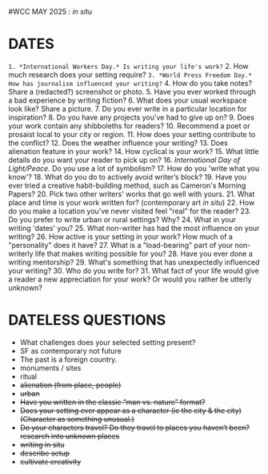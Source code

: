 #WCC MAY 2025 : *in situ*

# DATES
`1. *International Workers Day.* Is writing your life's work?`
2. How much research does your setting require? 
`3. *World Press Freedom Day.* How has journalism influenced your writing?`
4. How do you take notes? Share a (redacted?) screenshot or photo.
5. Have you ever worked through a bad experience by writing fiction? 
6. What does your usual workspace look like? Share a picture.
7. Do you ever write in a particular location for inspiration?
8. Do you have any projects you've had to give up on?
9. Does your work contain any shibboleths for readers?
10. Recommend a poet or prosaist local to your city or region. 
11. How does your setting contribute to the conflict?
12. Does the weather influence your writing? 
13. Does alienation feature in your work? 
14. How cyclical is your work? 
15. What little details do you want your reader to pick up on?
16. *International Day of Light/Peace.* Do you use a lot of symbolism?
17. How do you 'write what you know'?
18. What do you do to actively avoid writer’s block?
19. Have you ever tried a creative habit-building method, such as Cameron's Morning Papers?
20. Pick two other writers' works that go well with yours.
21. What place and time is your work written for? (contemporary art *in situ*)
22. How do you make a location you’ve never visited feel “real” for the reader?
23. Do you prefer to write urban or rural settings? Why?
24. What in your writing 'dates' you?
25. What non-writer has had the most influence on your writing? 
26. How active is your setting in your work? How much of a "personality" does it have? 
27. What is a "load-bearing" part of your non-writerly life that makes writing possible for you?
28. Have you ever done a writing mentorship?
29. What's something that has unexpectedly influenced your writing?
30. Who do you write for?
31. What fact of your life would give a reader a new appreciation for your work? Or would you rather be utterly unknown?


# DATELESS QUESTIONS
- What challenges does your selected setting present?
- SF as contemporary not future
- The past is a foreign country. 
- monuments / sites
- ritual
- ~~alienation (from place, people)~~
- ~~urban~~
- ~~Have you written in the classic “man vs. nature” format?~~
- ~~Does your setting ever appear as a character (ie the city & the city) (Character as something unusual.)~~
- ~~Do your characters travel? Do they travel to places you haven’t been? research into unknown places~~
- ~~writing in situ~~
- ~~describe setup~~
- ~~cultivate creativity~~
